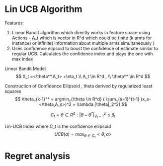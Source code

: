 # Lin UCB Algorithm
Features:
1) Linear Bandit algorithm which directly works in feature space using Actions - A_t which is vector in R^d which could be finite (k arms for instance) or infinite( information about multiple arms simultaneously )
2) Uses confidence elipsoid to boost the confidence of estimate similar to regular UCB. Calculates the confidence index and plays the one with max index


Linear Bandit Model
$$
X_t =<\theta^*,A_t> +\eta_t  \\  A_t \in R^d , \\ \theta^* \in R^d
$$



Construction of Confidence Ellipsoid , theta derived by regularized least squares
$$
\theta_{k-1}^* = argmin_{\theta \in R^d} ( \sum_{s=1}^{t-1} (x_s-<\theta,A_s>)^2  + \lambda |\theta|_2^2)
$$

$$
C_t = {\theta \in R^d : |\theta -\theta^*|_{V_t-1}^2} \leq \beta_t
$$

Lin-UCB Index where C_t is the confidence ellipsoid
$$
UCB(a) = max_{\theta\in C_t} <\theta,a>
$$

# Regret analysis


